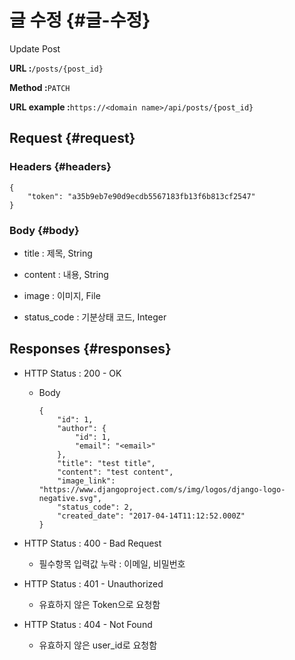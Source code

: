 # 글 수정 {#글-수정}

Update Post

**URL :**`/posts/{post_id}`

**Method :**`PATCH`

**URL example :**`https://<domain name>/api/posts/{post_id}`

## Request {#request}

### Headers {#headers}

```
{
    "token": "a35b9eb7e90d9ecdb5567183fb13f6b813cf2547"
}
```

### Body {#body}

* title : 제목, String

* content : 내용, String

* image : 이미지, File

* status\_code : 기분상태 코드, Integer

## Responses {#responses}

* HTTP Status : 200 - OK

  * Body

    ```
    {
        "id": 1,
        "author": {
            "id": 1,
            "email": "<email>"
        },
        "title": "test title",
        "content": "test content",
        "image_link": "https://www.djangoproject.com/s/img/logos/django-logo-negative.svg",
        "status_code": 2,
        "created_date": "2017-04-14T11:12:52.000Z"
    }
    ```

* HTTP Status : 400 - Bad Request

  * 필수항목 입력값 누락 : 이메일, 비밀번호

* HTTP Status : 401 - Unauthorized

  * 유효하지 않은 Token으로 요청함

* HTTP Status : 404 - Not Found

  * 유효하지 않은 user\_id로 요청함



